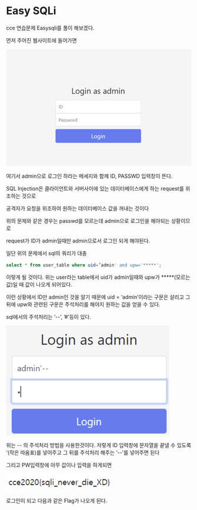 # **Easy SQLi**

cce 연습문제 Easysqli를 풀이 해보겠다.

먼저 주어진 웹사이트에 들어가면

![Untitled](../IMAGE/esqli1.png)

여기서 admin으로 로그인 하라는 메세지와 함께 ID, PASSWD 입력창이 뜬다.

SQL Injection은 클라이언트와 서버사이에 있는 데이터베이스에게 하는 request를 위조하는 것으로

공격자가 요청을 위조하여 원하는 데이터베이스 값을 꺼내는 것이다

위의 문제와 같은 경우는 passwd를 모르는데 admin으로 로그인을 해야되는 상황이므로

request가 ID가 admin일때만 admin으로서 로그인 되게 해야된다.

일단 위의 문제에서 sql의 쿼리가 대충

```sql
select * from user_table where uid=’admin' and upw='*****';
```

이렇게 될 것이다. 위는 user라는 table에서 uid가 admin일때와 upw가 *****(모르는 값)일 때 값이 나오게 되어있다.

이런 상황에서 ID만 admin인 것을 알기 때문에 uid = ‘admin’이라는 구문은 살리고 그 뒤에 upw와 관련된 구문은 주석처리를 해야지 원하는 값을 얻을 수 있다.

sql에서의 주석처리는 ‘--’, ’#’등이 있다.

![Untitled](../IMAGE/esqli2.png)

위는 -- 의 주석처리 방법을 사용한것이다. 저렇게 ID 입력창에 문자열을 끝낼 수 있도록 ‘(작은 따옴표)를 넣어주고 그 뒤를 주석처리 해주는 ‘--’를 넣어주면 된다

그리고 PW입력창에 아무 값이나 입력을 하게되면 

![Untitled](../IMAGE/esqli3.png)

로그인이 되고 다음과 같은 Flag가 나오게 된다.